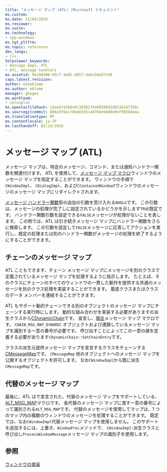 ```yaml
---
title: "メッセージ マップ (ATL) |Microsoft ドキュメント"
ms.custom: 
ms.date: 11/04/2016
ms.reviewer: 
ms.suite: 
ms.technology:
- cpp-windows
ms.tgt_pltfrm: 
ms.topic: reference
dev_langs:
- C++
helpviewer_keywords:
- message maps, ATL
- ATL, message handlers
ms.assetid: 9e100400-65c7-4a85-8857-4e6cb6dd7340
caps.latest.revision: 
author: mikeblome
ms.author: mblome
manager: ghogen
ms.workload:
- cplusplus
ms.openlocfilehash: 12eeb74266e9c303817430958025d6536147356c
ms.sourcegitcommit: 6002df0ac79bde5d5cab7bbeb9d8e0ef9920da4a
ms.translationtype: MT
ms.contentlocale: ja-JP
ms.lasthandoff: 02/14/2018
---
```

# <a name="message-maps-atl"></a>メッセージ マップ (ATL)
メッセージ マップは、特定のメッセージ、コマンド、または通知ハンドラー関数を関連付けます。 ATL を使用して、[メッセージ マップ マクロ](../atl/reference/message-map-macros-atl.md)ウィンドウのメッセージ マップを指定することができます。 ウィンドウの手順で`CWindowImpl`、 `CDialogImpl`、および`CContainedWindowT`ウィンドウのメッセージのメッセージ マップにリダイレクトされます。  
  
 [メッセージ ハンドラー関数](../atl/message-handler-functions.md)型の追加の引数を受け入れる`BOOL&`です。 この引数は、メッセージの処理が完了しに設定されているかどうかを示します`TRUE`既定です。 ハンドラー関数引数を設定できる`FALSE`メッセージが処理がないことを表します。 この例では、ATL は引き続きメッセージ マップにハンドラー関数をさらに検索します。 この引数を設定して`FALSE`メッセージに応答してアクションを実行し、既定の処理または別のハンドラー関数がメッセージの処理を終了するようにすることができます。  
  
## <a name="chained-message-maps"></a>チェーンのメッセージ マップ  
 ATL こともできます、チェーン メッセージ マップにメッセージを別のクラスで定義されているメッセージ マップを処理するように指示します。 たとえば、そのクラスにチェーンのすべてのウィンドウの一貫した動作を提供する共通のメッセージを別のクラス処理を実装することができます。 基底クラスまたはクラスのデータ メンバーを連結することができます。  
  
 ATL もサポート動的チェーンできる別のオブジェクトのメッセージ マップにチェーンする実行時にします。 動的な組み合わせを実装する必要がありますの派生クラスから[CDynamicChain](../atl/reference/cdynamicchain-class.md)です。 宣言し、[場合](reference/message-map-macros-atl.md#chain_msg_map_dynamic)メッセージ マップ マクロです。 `CHAIN_MSG_MAP_DYNAMIC` オブジェクトおよび連鎖しているメッセージ マップを識別する一意の番号が必要です。 呼び出すことによってこの一意の値を定義する必要があります`CDynamicChain::SetChainEntry`です。  
  
 クラスの派生元提供メッセージ マップを宣言するクラスをチェーンする[CMessageMap](../atl/reference/cmessagemap-class.md)です。 `CMessageMap` 他のオブジェクトへのメッセージ マップを公開するオブジェクトを許可します。 なお`CWindowImpl`から既に派生`CMessageMap`です。  
  
## <a name="alternate-message-maps"></a>代替のメッセージ マップ  
 最後に、ATL はで宣言された、代替のメッセージ マップをサポートしている、 [ALT_MSG_MAP](reference/message-map-macros-atl.md#alt_msg_map)マクロです。 各代替のメッセージ マップに渡す一意の番号によって識別される`ALT_MSG_MAP`です。 代替のメッセージを使用してマップは、1 つのマップ内の複数のウィンドウのメッセージを処理することができます。 既定では、なお`CWindowImpl`代替メッセージ マップを使用しません。 このサポートを追加するには、上書き、`WindowProc`メソッドで、 `CWindowImpl`-派生クラスと呼び出し`ProcessWindowMessage`メッセージ マップの識別子を使用します。  
  
## <a name="see-also"></a>参照  
 [ウィンドウの実装](../atl/implementing-a-window.md)

